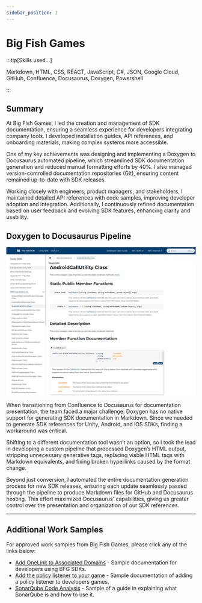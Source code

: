 ```yaml
---
sidebar_position: 1
---
```


# Big Fish Games

:::tip[Skills used...]

Markdown, HTML, CSS, REACT, JavaScript, C#, JSON, Google Cloud, GitHub, Confluence, Docusaurus, Doxygen, Powershell

:::

## Summary

At Big Fish Games, I led the creation and management of SDK documentation, ensuring a seamless experience for developers integrating company tools. I developed installation guides, API references, and onboarding materials, making complex systems more accessible.

One of my key achievements was designing and implementing a Doxygen to Docusaurus automated pipeline, which streamlined SDK documentation generation and reduced manual formatting efforts by 40%. I also managed version-controlled documentation repositories (Git), ensuring content remained up-to-date with SDK releases.

Working closely with engineers, product managers, and stakeholders, I maintained detailed API references with code samples, improving developer adoption and integration. Additionally, I continuously refined documentation based on user feedback and evolving SDK features, enhancing clarity and usability.

## Doxygen to Docusaurus Pipeline

<span class="wrap">![Sample SDK Reference](../../static/samples/BFG_WorkSample_03.png)</span>

When transitioning from Confluence to Docusaurus for documentation presentation, the team faced a major challenge: Doxygen has no native support for generating SDK documentation in Markdown. Since we needed to generate SDK references for Unity, Android, and iOS SDKs, finding a workaround was critical.

Shifting to a different documentation tool wasn’t an option, so I took the lead in developing a custom pipeline that processed Doxygen’s HTML output, stripping unnecessary generative tags, replacing viable HTML tags with Markdown equivalents, and fixing broken hyperlinks caused by the format change.

Beyond just conversion, I automated the entire documentation generation process for new SDK releases, ensuring each update seamlessly passed through the pipeline to produce Markdown files for GitHub and Docusaurus hosting. This effort maximized Docusaurus' capabilities, giving us greater control over the presentation and organization of our SDK references.

---

## Additional Work Samples

For approved work samples from Big Fish Games, please click any of the links below:

- [Add OneLink to Associated Domains](../../static/samples/BFG_WorkSample_01.png) - Sample documentation for developers using BFG SDKs.
- [Add the policy listener to your game](../../static/samples/BFG_WorkSample_02.png) - Sample documentation of adding a policy listener to developers games.
- [SonarQube Code Analysis](../../static/samples/BFG_WorkSample_03.png) - Sample of a guide in explaining what SonarQube is and how to use it.
